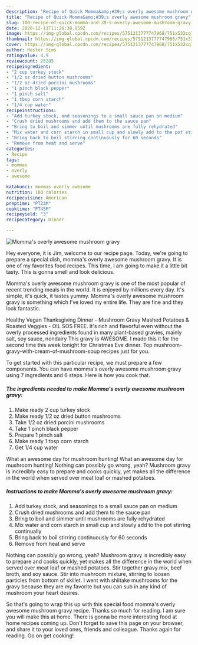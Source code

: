 ```yaml
---
description: "Recipe of Quick Momma&amp;#39;s overly awesome mushroom gravy"
title: "Recipe of Quick Momma&amp;#39;s overly awesome mushroom gravy"
slug: 100-recipe-of-quick-momma-and-39-s-overly-awesome-mushroom-gravy
date: 2020-12-11T11:26:38.859Z
image: https://img-global.cpcdn.com/recipes/5751213777747968/751x532cq70/mommas-overly-awesome-mushroom-gravy-recipe-main-photo.jpg
thumbnail: https://img-global.cpcdn.com/recipes/5751213777747968/751x532cq70/mommas-overly-awesome-mushroom-gravy-recipe-main-photo.jpg
cover: https://img-global.cpcdn.com/recipes/5751213777747968/751x532cq70/mommas-overly-awesome-mushroom-gravy-recipe-main-photo.jpg
author: Hester Sims
ratingvalue: 4.9
reviewcount: 25285
recipeingredient:
- "2 cup turkey stock"
- "1/2 oz dried button mushrooms"
- "1/2 oz dried porcini mushrooms"
- "1 pinch black pepper"
- "1 pinch salt"
- "1 tbsp corn starch"
- "1/4 cup water"
recipeinstructions:
- "Add turkey stock, and seasonings to a small sauce pan on medium"
- "Crush dried mushrooms and add them to the sauce pan"
- "Bring to boil and simmer until mushrooms are fully rehydrated"
- "Mix water and corn starch in small cup and slowly add to the pot stirring continually"
- "Bring back to boil stirring continuously for 60 seconds"
- "Remove from heat and serve"
categories:
- Recipe
tags:
- mommas
- overly
- awesome

katakunci: mommas overly awesome 
nutrition: 180 calories
recipecuisine: American
preptime: "PT23M"
cooktime: "PT45M"
recipeyield: "3"
recipecategory: Dinner

---
```



![Momma&#39;s overly awesome mushroom gravy](https://img-global.cpcdn.com/recipes/5751213777747968/751x532cq70/mommas-overly-awesome-mushroom-gravy-recipe-main-photo.jpg)

Hey everyone, it is Jim, welcome to our recipe page. Today, we're going to prepare a special dish, momma&#39;s overly awesome mushroom gravy. It is one of my favorites food recipes. This time, I am going to make it a little bit tasty. This is gonna smell and look delicious.

Momma&#39;s overly awesome mushroom gravy is one of the most popular of recent trending meals in the world. It is enjoyed by millions every day. It's simple, it's quick, it tastes yummy. Momma&#39;s overly awesome mushroom gravy is something which I've loved my entire life. They are fine and they look fantastic.

Healthy Vegan Thanksgiving Dinner - Mushroom Gravy Mashed Potatoes &amp; Roasted Veggies - OIL SOS FREE. It&#39;s rich and flavorful even without the overly processed ingredients found in many plant-based gravies, mainly salt, soy sauce, nondairy This gravy is AWESOME. I made this it for the second time this week tonight for Christmas Eve dinner. Top mushroom-gravy-with-cream-of-mushroom-soup recipes just for you.


To get started with this particular recipe, we must prepare a few components. You can have momma&#39;s overly awesome mushroom gravy using 7 ingredients and 6 steps. Here is how you cook that.

<!--inarticleads1-->

##### The ingredients needed to make Momma&#39;s overly awesome mushroom gravy:

1. Make ready 2 cup turkey stock
1. Make ready 1/2 oz dried button mushrooms
1. Take 1/2 oz dried porcini mushrooms
1. Take 1 pinch black pepper
1. Prepare 1 pinch salt
1. Make ready 1 tbsp corn starch
1. Get 1/4 cup water


What an awesome day for mushroom hunting! What an awesome day for mushroom hunting! Nothing can possibly go wrong, yeah? Mushroom gravy is incredibly easy to prepare and cooks quickly, yet makes all the difference in the world when served over meat loaf or mashed potatoes. 

<!--inarticleads2-->

##### Instructions to make Momma&#39;s overly awesome mushroom gravy:

1. Add turkey stock, and seasonings to a small sauce pan on medium
1. Crush dried mushrooms and add them to the sauce pan
1. Bring to boil and simmer until mushrooms are fully rehydrated
1. Mix water and corn starch in small cup and slowly add to the pot stirring continually
1. Bring back to boil stirring continuously for 60 seconds
1. Remove from heat and serve


Nothing can possibly go wrong, yeah? Mushroom gravy is incredibly easy to prepare and cooks quickly, yet makes all the difference in the world when served over meat loaf or mashed potatoes. Stir together gravy mix, beef broth, and soy sauce. Stir into mushroom mixture, stirring to loosen particles from bottom of skillet. I went with shiitake mushrooms for the gravy because they are my favorite but you can sub in any kind of mushroom your heart desires. 

So that's going to wrap this up with this special food momma&#39;s overly awesome mushroom gravy recipe. Thanks so much for reading. I am sure you will make this at home. There is gonna be more interesting food at home recipes coming up. Don't forget to save this page on your browser, and share it to your loved ones, friends and colleague. Thanks again for reading. Go on get cooking!
